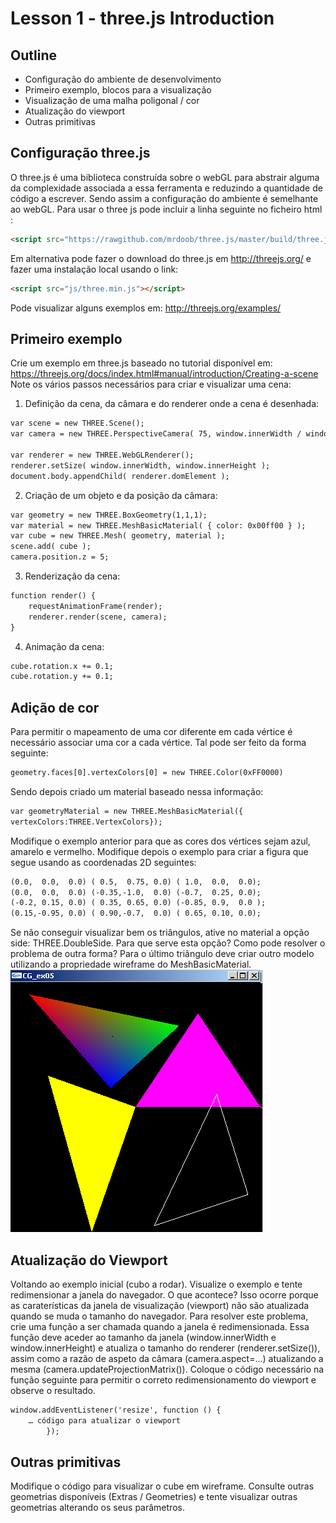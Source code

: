 # Lesson 1 - three.js Introduction

## Outline
* Configuração do ambiente de desenvolvimento
* Primeiro exemplo, blocos para a visualização
* Visualização de uma malha poligonal / cor
* Atualização do viewport
* Outras primitivas 
 

## Configuração three.js 
O three.js é uma biblioteca construída sobre o webGL para abstrair alguma da complexidade associada a essa ferramenta e reduzindo a quantidade de código a escrever. Sendo assim a configuração do ambiente é semelhante ao webGL.
Para usar o three js pode incluir a linha seguinte no ficheiro html :


``` html
<script src="https://rawgithub.com/mrdoob/three.js/master/build/three.js"></script>
```

Em alternativa pode fazer o download do three.js em http://threejs.org/ e fazer uma instalação local usando o link:

``` html
<script src="js/three.min.js"></script>
```

Pode visualizar alguns exemplos em: http://threejs.org/examples/

## Primeiro exemplo 
Crie um exemplo em three.js baseado no tutorial disponível em:
https://threejs.org/docs/index.html#manual/introduction/Creating-a-scene
Note os vários passos necessários para criar e visualizar uma cena:

1.	Definição da cena, da câmara e do renderer onde a cena é desenhada:
``` html
var scene = new THREE.Scene();
var camera = new THREE.PerspectiveCamera( 75, window.innerWidth / window.innerHeight, 0.1, 1000 );

var renderer = new THREE.WebGLRenderer();
renderer.setSize( window.innerWidth, window.innerHeight );
document.body.appendChild( renderer.domElement );
```
2.	Criação de um objeto e da posição da câmara:
``` html
var geometry = new THREE.BoxGeometry(1,1,1);
var material = new THREE.MeshBasicMaterial( { color: 0x00ff00 } ); 
var cube = new THREE.Mesh( geometry, material ); 
scene.add( cube ); 
camera.position.z = 5;
```
3.	Renderização da cena: 
``` html
function render() {
	requestAnimationFrame(render);
	renderer.render(scene, camera);
}
```
4.	Animação da cena: 
``` html
cube.rotation.x += 0.1;
cube.rotation.y += 0.1;
```
## Adição de cor
Para permitir o mapeamento de uma cor diferente em cada vértice é necessário associar uma cor a cada vértice. Tal pode ser feito da forma seguinte:

``` html
geometry.faces[0].vertexColors[0] = new THREE.Color(0xFF0000)

```
Sendo depois criado um material baseado nessa informação:
``` html
var geometryMaterial = new THREE.MeshBasicMaterial({
vertexColors:THREE.VertexColors});
```
Modifique o exemplo anterior para que as cores dos vértices sejam azul, amarelo e vermelho.
Modifique depois o exemplo para criar a figura que segue usando as coordenadas 2D seguintes:
``` html
(0.0,  0.0,  0.0) ( 0.5,  0.75, 0.0) ( 1.0,  0.0,  0.0);
(0.0,  0.0,  0.0) (-0.35,-1.0,  0.0) (-0.7,  0.25, 0.0);
(-0.2, 0.15, 0.0) ( 0.35, 0.65, 0.0) (-0.85, 0.9,  0.0 );
(0.15,-0.95, 0.0) ( 0.90,-0.7,  0.0) ( 0.65, 0.10, 0.0); 
```

Se não conseguir visualizar bem os triângulos, ative no material a opção side: THREE.DoubleSide. Para que serve esta opção? Como pode resolver o problema de outra forma?
Para o último triângulo deve criar outro modelo utilizando a propriedade wireframe do MeshBasicMaterial.
![4Triângulos](./figura1.png)

## Atualização do Viewport
Voltando ao exemplo inicial (cubo a rodar). Visualize o exemplo e tente redimensionar a janela do navegador. O que acontece? Isso ocorre porque as caraterísticas da janela de visualização (viewport) não são atualizada quando se muda o tamanho do navegador.
Para resolver este problema, crie uma função a ser chamada quando a janela é redimensionada. Essa função deve aceder ao tamanho da janela (window.innerWidth
 e window.innerHeight) e atualiza o tamanho do renderer (renderer.setSize()),  assim como a razão de aspeto da câmara (camera.aspect=…) atualizando a mesma (camera.updateProjectionMatrix()).
Coloque o código necessário na função seguinte para permitir o correto redimensionamento do viewport e observe o resultado.

``` html
window.addEventListener('resize', function () {				       
	… código para atualizar o viewport
		});
```
## Outras primitivas
Modifique o código para visualizar o cube em wireframe.
Consulte outras geometrias disponíveis (Extras / Geometries) e tente visualizar outras geometrias alterando os seus parâmetros. 

